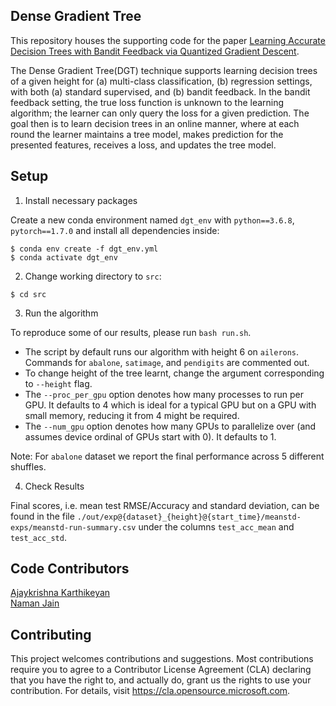 ## Dense Gradient Tree
This repository houses the supporting code for the paper [Learning Accurate Decision Trees with Bandit Feedback via Quantized Gradient Descent](https://arxiv.org/abs/2102.07567). 

The Dense Gradient Tree(DGT) technique supports learning decision trees of a given height for (a) multi-class classification, (b) regression settings, with both (a) standard supervised, and (b) bandit feedback. In the bandit feedback setting, the true loss function is unknown to the learning algorithm; the learner can only query the loss for a given prediction. The goal then is to learn decision trees in an online manner, where at each round the learner maintains a tree model, makes prediction for the presented features, receives a loss, and updates the tree model.

## Setup

1. Install necessary packages

Create a new conda environment named `dgt_env` with `python==3.6.8`, `pytorch==1.7.0` and install all dependencies inside:

```
$ conda env create -f dgt_env.yml
$ conda activate dgt_env
```

2. Change working directory to `src`:

```
$ cd src
```

3. Run the algorithm

To reproduce some of our results, please run `bash run.sh`.
- The script by default runs our algorithm with height 6 on `ailerons`. Commands for `abalone`, `satimage`, and `pendigits` are commented out.
- To change height of the tree learnt, change the argument corresponding to `--height` flag.
- The `--proc_per_gpu` option denotes how many processes to run per GPU. It defaults to 4 which is ideal for a typical GPU but on a GPU with small memory, reducing it from 4 might be required.
- The `--num_gpu` option denotes how many GPUs to parallelize over (and assumes device ordinal of GPUs start with 0). It defaults to 1.

Note: For `abalone` dataset we report the final performance across 5 different shuffles.

4. Check Results

Final scores, i.e. mean test RMSE/Accuracy and standard deviation, can be found in the file `./out/exp@{dataset}_{height}@{start_time}/meanstd-exps/meanstd-run-summary.csv` under the columns `test_acc_mean` and `test_acc_std`.

## Code Contributors

[Ajaykrishna Karthikeyan](https://github.com/ajay0)  
[Naman Jain](https://github.com/Naman-ntc)

## Contributing

This project welcomes contributions and suggestions.  Most contributions require you to agree to a
Contributor License Agreement (CLA) declaring that you have the right to, and actually do, grant us
the rights to use your contribution. For details, visit https://cla.opensource.microsoft.com.
